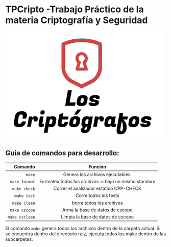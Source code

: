 # TPCripto -Trabajo Práctico de la materia Criptografía y Seguridad

<div style="text-align:center;">
    <img src="./logo_cripto.png" style="width:500px;height:336px;" />
</div>

## Guía de comandos para desarrollo:

|        Comando |                        Función                        |
| -------------: | :---------------------------------------------------: |
|         `make` |           Genera los archivos ejecutables.            |
|  `make format` | Formatea todos los archivos .c bajo un mismo standard |
|   `make check` |        Correr el analizador estático CPP-CHECK        |
|    `make test` |                 Corre todos los tests                 |
|   `make clean` |               borra todos los archivos                |
|  `make cscope` |            Arma la base de datos de cscope            |
| `make csclean` |           Limpia la base de datos de cscope           |

El comando `make` genera todos los archivos dentro de la carpeta actual. Si se encuentra dentro del directorio raíz, ejecuta todos los make dentro de las subcarpetas.
